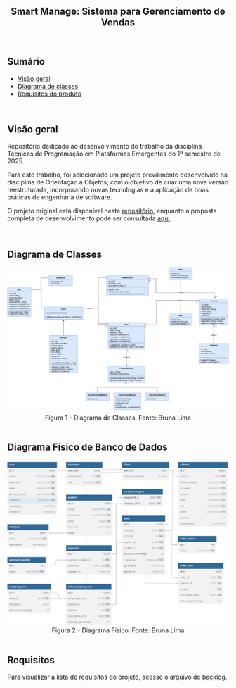 <h2 align="center">Smart Manage: Sistema para Gerenciamento de Vendas</h2>
<br>

## Sumário
- [Visão geral](#visao-geral)
- [Diagrama de classes](#diagrama-de-classes)
- [Requisitos do produto](#requisitos-do-produto)

<br>

## Visão geral
Repositório dedicado ao desenvolvimento do trabalho da disciplina Técnicas de Programação em Plataformas Emergentes do 1º semestre de 2025.

Para este trabalho, foi selecionado um projeto previamente desenvolvido na disciplina de Orientação a Objetos, com o objetivo de criar uma nova versão reestruturada, incorporando novas tecnologias e a aplicação de boas práticas de engenharia de software.

O projeto original está disponível neste [repositório](https://gitlab.com/liander/ep1), enquanto a proposta completa de desenvolvimento pode ser consultada [aqui](https://gitlab.com/oofga/eps/eps_2019_2/ep1).

<br>

## Diagrama de Classes

<img src="./docs/images/diagrama-de-classes.svg">
<figcaption align="center" >Figura 1 - Diagrama de Classes. Fonte: Bruna Lima </figcaption>

<br>

## Diagrama Físico de Banco de Dados

<img src="./docs/images/diagrama-fisico.svg">
<figcaption align="center" >Figura 2 - Diagrama Físico. Fonte: Bruna Lima </figcaption>

<br>

## Requisitos

Para visualizar a lista de requisitos do projeto, acesse o arquivo de [backlog](./docs/backlog.md).